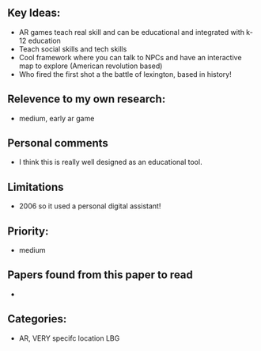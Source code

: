 ## Key Ideas: 
- AR games teach real skill and can be educational and integrated with k-12 education 
- Teach social skills and tech skills
- Cool framework where you can talk to NPCs and have an interactive map to explore (American revolution based) 
- Who fired the first shot a the battle of lexington, based in history!

## Relevence to my own research: 
- medium, early ar game

## Personal comments 
- I think this is really well designed as an educational tool. 

## Limitations
- 2006 so it used a personal digital assistant! 

## Priority:
- medium 

## Papers found from this paper to read 
-

## Categories: 
- AR, VERY specifc location LBG
